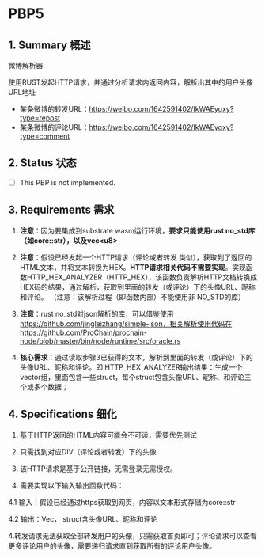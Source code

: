 # PBP5

## 1.  Summary 概述

微博解析器:

使用RUST发起HTTP请求，并通过分析请求内返回内容，解析出其中的用户头像URL地址

- 某条微博的转发URL：https://weibo.com/1642591402/IkWAEyqxy?type=repost
- 某条微博的评论URL：https://weibo.com/1642591402/IkWAEyqxy?type=comment

## 2.  Status 状态

- [ ] This PBP is not implemented.

## 3. Requirements 需求

1. **注意**：因为要集成到substrate wasm运行环境，**要求只能使用rust no_std库（如core::str），以及vec\<u8\>**

2. **注意**：假设已经发起一个HTTP请求（评论或者转发 类似），获取到了返回的HTML文本，并将文本转换为HEX。**HTTP请求相关代码不需要实现**。实现函数HTTP_HEX_ANALYZER（HTTP_HEX），该函数负责解析HTTP文档转换成HEX码的结果，通过解析，获取到里面的转发（或评论）下的头像URL、昵称和评论。
（注意：该解析过程（即函数内部）不能使用非 NO_STD的库）

3. **注意**：rust no_std对json解析的库，可以借鉴使用 https://github.com/jingleizhang/simple-json，相关解析使用代码在https://github.com/ProChain/prochain-node/blob/master/bin/node/runtime/src/oracle.rs

4. **核心需求**：通过读取步骤3已获得的文本，解析到里面的转发（或评论）下的头像URL、昵称和评论。即 HTTP_HEX_ANALYZER输出结果：生成一个vector组，里面包含一些struct，每个struct包含头像URL、昵称、和评论三个或多个数据；

## 4. Specifications 细化

1. 基于HTTP返回的HTML内容可能会不可读，需要优先测试

2. 只需找到对应DIV（评论或者转发）下的头像

3. 该HTTP请求是基于公开链接，无需登录无需授权。

4. 需要实现以下输入输出函数代码：

  4.1 输入：假设已经通过https获取到网页，内容以文本形式存储为core::str
  
  4.2 输出：Vec<struct>， struct含头像URL、昵称和评论
  

4.转发请求无法获取全部转发用户的头像，只需获取首页即可；评论请求可以查看更多评论用户的头像，需要递归请求直到获取所有的评论用户头像。

